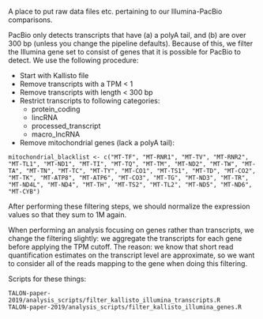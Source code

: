 A place to put raw data files etc. pertaining to our Illumina-PacBio comparisons.

PacBio only detects transcripts that have (a) a polyA tail, and (b) are over 300 bp (unless you change the pipeline defaults). Because of this, we filter the Illumina gene set to consist of genes that it is possible for PacBio to detect. We use the following procedure:  
* Start with Kallisto file  
* Remove transcripts with a TPM < 1
* Remove transcripts with length < 300 bp  
* Restrict transcripts to following categories:  
    * protein_coding  
    * lincRNA  
    * processed_transcript  
    * macro_lncRNA  
* Remove mitochondrial genes (lack a polyA tail):  
```
mitochondrial_blacklist <- c("MT-TF", "MT-RNR1", "MT-TV", "MT-RNR2", "MT-TL1", "MT-ND1", "MT-TI", "MT-TQ", "MT-TM", "MT-ND2", "MT-TW", "MT-TA", "MT-TN", "MT-TC", "MT-TY", "MT-CO1", "MT-TS1", "MT-TD", "MT-CO2", "MT-TK", "MT-ATP8", "MT-ATP6", "MT-CO3", "MT-TG", "MT-ND3", "MT-TR", "MT-ND4L", "MT-ND4", "MT-TH", "MT-TS2", "MT-TL2", "MT-ND5", "MT-ND6", "MT-CYB")
```

After performing these filtering steps, we should normalize the expression values so that they sum to 1M again.

When performing an analysis focusing on genes rather than transcripts, we change the filtering slightly: we aggregate the transcripts for each gene before applying the TPM cutoff. The reason: we know that short read quantification estimates on the transcript level are approximate, so we want to consider all of the reads mapping to the gene when doing this filtering.

Scripts for these things:
```
TALON-paper-2019/analysis_scripts/filter_kallisto_illumina_transcripts.R
TALON-paper-2019/analysis_scripts/filter_kallisto_illumina_genes.R
```
